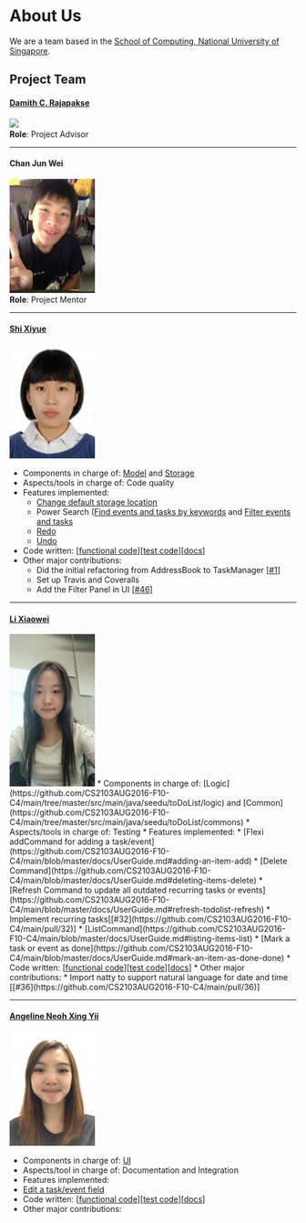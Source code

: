 # About Us

We are a team based in the [School of Computing, National University of Singapore](http://www.comp.nus.edu.sg).

## Project Team

#### [Damith C. Rajapakse](http://www.comp.nus.edu.sg/~damithch) <br>
<img src="images/DamithRajapakse.jpg" width="150"><br>
**Role**: Project Advisor

-----

#### Chan Jun Wei
<img src="images/ChanJunWei.jpg" width="150"><br>
**Role**: Project Mentor  

-----
<!-- @@author A0146123R-->
#### [Shi Xiyue](https://github.com/shixiyue)
<img src="images/ShiXiyue.jpg" width="150"><br>
* Components in charge of: [Model](https://github.com/CS2103AUG2016-F10-C4/main/tree/master/src/main/java/seedu/toDoList/model) and [Storage](https://github.com/CS2103AUG2016-F10-C4/main/tree/master/src/main/java/seedu/toDoList/storage)
* Aspects/tools in charge of: Code quality
* Features implemented:
  * [Change default storage location](https://github.com/CS2103AUG2016-F10-C4/main/blob/master/docs/UserGuide.md#changing-default-storage-location-change)
  * Power Search ([Find events and tasks by keywords](https://github.com/CS2103AUG2016-F10-C4/main/blob/master/docs/UserGuide.md#finding-all-todos-containing-any-keyword-in-their-name-find) and [Filter events and tasks](https://github.com/CS2103AUG2016-F10-C4/main/blob/master/docs/UserGuide.md#filter-todos-filter)
  * [Redo](https://github.com/CS2103AUG2016-F10-C4/main/blob/master/docs/UserGuide.md#redo-operations-redo)
  * [Undo](https://github.com/CS2103AUG2016-F10-C4/main/blob/master/docs/UserGuide.md#undo-operations-undo)
* Code written: [<a href="../collated/main/A0146123R.md">functional code</a>][<a href="../collated/test/A0146123R.md">test code</a>][<a href="../collated/docs/A0146123R.md">docs</a>]
* Other major contributions:
  * Did the initial refactoring from AddressBook to TaskManager [[#1](https://github.com/CS2103AUG2016-F10-C4/main/pull/1)]
  * Set up Travis and Coveralls
  * Add the Filter Panel in UI [[#46](https://github.com/CS2103AUG2016-F10-C4/main/pull/46)]

-----
<!-- @@author A0142325R-->

#### [Li Xiaowei](https://github.com/LiXiaoooowei)
<img src="images/LiXiaowei.jpg" width="150">
* Components in charge of: [Logic](https://github.com/CS2103AUG2016-F10-C4/main/tree/master/src/main/java/seedu/toDoList/logic) and [Common] (https://github.com/CS2103AUG2016-F10-C4/main/tree/master/src/main/java/seedu/toDoList/commons)
* Aspects/tools in charge of: Testing
* Features implemented:
  * [Flexi  addCommand for adding a task/event](https://github.com/CS2103AUG2016-F10-C4/main/blob/master/docs/UserGuide.md#adding-an-item-add)
  * [Delete Command](https://github.com/CS2103AUG2016-F10-C4/main/blob/master/docs/UserGuide.md#deleting-items-delete)
  * [Refresh Command to update all outdated recurring tasks or events](https://github.com/CS2103AUG2016-F10-C4/main/blob/master/docs/UserGuide.md#refresh-todolist-refresh)
  * Implement recurring tasks[[#32](https://github.com/CS2103AUG2016-F10-C4/main/pull/32)]
  * [ListCommand](https://github.com/CS2103AUG2016-F10-C4/main/blob/master/docs/UserGuide.md#listing-items-list)
  * [Mark a task or event as done](https://github.com/CS2103AUG2016-F10-C4/main/blob/master/docs/UserGuide.md#mark-an-item-as-done-done)
* Code written: [<a href="../collated/main/A0142325R.md">functional code</a>][<a href="../collated/test/A0142325R.md">test code</a>][<a href="../collated/docs/A0142325R.md">docs</a>]
* Other major contributions:
  * Import natty to support natural language for date and time [[#36](https://github.com/CS2103AUG2016-F10-C4/main/pull/36)]
  
        
-----
<!--@@author-->
#### [Angeline Neoh Xing Yii](https://github.com/angellineeee)
<img src="images/AngelineNeoh.jpg" width="150"><br>
* Components in charge of: [UI](https://github.com/CS2103AUG2016-F10-C4/main/tree/master/src/main/java/seedu/toDoList/ui)
* Aspects/tool in charge of: Documentation and Integration
* Features implemented:
* [Edit a task/event field](https://github.com/CS2103AUG2016-F10-C4/main/blob/master/docs/UserGuide.md#edit-a-todo-edit)
* Code written: [<a href="../collated/main/A0138717X.md">functional code</a>][<a href="../collated/test/A0138717X.md">test code</a>][<a href="../collated/docs/A0138717X.md">docs</a>]
* Other major contributions:
  
